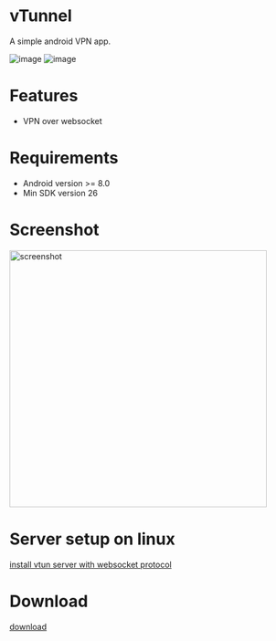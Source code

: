 # vTunnel 

A simple android VPN app.

![image](https://img.shields.io/badge/License-MIT-orange)
![image](https://img.shields.io/badge/License-Anti--996-red)

# Features
* VPN over websocket

# Requirements
* Android version >= 8.0
* Min SDK version 26

# Screenshot
<p>
	<img src="https://github.com/net-byte/vTunnel/raw/main/assets/screenshot.png" alt="screenshot" width="450">
</p>

# Server setup on linux
[install vtun server with websocket protocol](https://github.com/net-byte/vtun)


# Download
[download](https://github.com/net-byte/vTunnel/releases)

